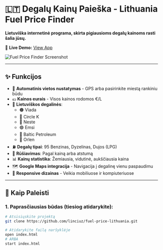 # 🇱🇹 Degalų Kainų Paieška - Lithuania Fuel Price Finder

**Lietuviška internetinė programa, skirta pigiausioms degalų kainoms rasti šalia jūsų.**

🔗 **Live Demo:** [View App](https://linciuz.github.io/fuel-price-lithuania/)

![Fuel Price Finder Screenshot](https://img.shields.io/badge/Made%20in-Lithuania-yellow?style=for-the-badge&logo=data:image/png;base64,iVBORw0KGgoAAAANSUhEUgAAAAEAAAABCAYAAAAfFcSJAAAADUlEQVR42mNk+M9QDwADhgGAWjR9awAAAABJRU5ErkJggg==)

---

## ✨ Funkcijos

- 📍 **Automatinis vietos nustatymas** - GPS arba pasirinkite miestą rankiniu būdu
- 💶 **Kainos eurais** - Visos kainos rodomos €/L
- 🏪 **Lietuviškos degalinės**:
  - 🟠 Viada
  - 🔴 Circle K
  - 🔵 Neste
  - 🟢 Emsi
  - 🔷 Baltic Petroleum
  - 🔴 Orlen
- ⛽ **Degalų tipai**: 95 Benzinas, Dyzelinas, Dujos (LPG)
- 🔄 **Rūšiavimas**: Pagal kainą arba atstumą
- 📊 **Kainų statistika**: Žemiausia, vidutinė, aukščiausia kaina
- 🗺️ **Google Maps integracija** - Navigacija į degalinę vienu paspaudimu
- 📱 **Responsive dizainas** - Veikia mobiliuose ir kompiuteriuose

---

## 🚀 Kaip Paleisti

### 1. **Paprasčiausias būdas (tiesiog atidarykite):**
```bash
# Atsisiųskite projektą
git clone https://github.com/linciuz/fuel-price-lithuania.git

# Atidarykite failą naršyklėje
open index.html
# ARBA
start index.html
